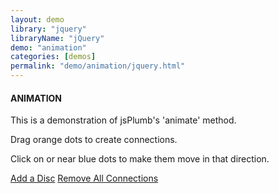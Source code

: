 ```yaml
---
layout: demo
library: "jquery"  
libraryName: "jQuery"
demo: "animation"
categories: [demos]
permalink: "demo/animation/jquery.html"
---
```


<div class="explanation">
	<h4>ANIMATION</h4>
	<p>This is a demonstration of jsPlumb's 'animate' method.</p>
	<p>Drag orange dots to create connections.</p>
	<p>Click on or near blue dots to make them move in that direction.</p>
	<div class="commands">
		<a id="add" href="#" class="cmd">Add a Disc</a>
		<a id="anim-clear" href="#" class="cmd">Remove All Connections</a>
	</div>
</div>
<div class="demo animation-demo" id="animation-demo">
	<div class="bigdot" id="bd1"></div>
	<div class="bigdot" id="bd2"></div>
	<div class="bigdot" id="bd3"></div>
	<div class="bigdot" id="bd4"></div>
</div>
